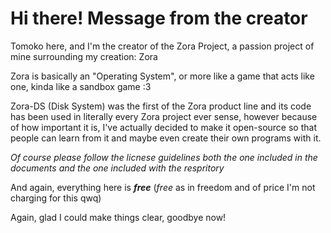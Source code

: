 # Hi there! Message from the creator

Tomoko here, and I'm the creator of the Zora Project, a passion project of mine surrounding my creation: Zora

Zora is basically an "Operating System", or more like a game that acts like one, kinda like a sandbox game :3

Zora-DS (Disk System) was the first of the Zora product line and its code has been used in literally every Zora project ever sense, however because of how important it is, I've actually decided to make it open-source so that people can learn from it and maybe even create their own programs with it.

*Of course please follow the licnese guidelines both the one included in the documents and the one included with the respritory*

And again, everything here is ***free*** (*free* as in freedom and of price I'm not charging for this qwq)

Again, glad I could make things clear, goodbye now!
